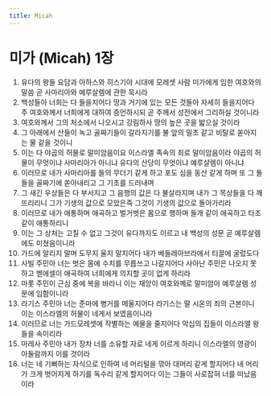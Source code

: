 ```yaml
---
title: Micah
---
```


# 미가 (Micah) 1장
1. 유다의 왕들 요담과 아하스와 히스기야 시대에 모레셋 사람 미가에게 임한 여호와의 말씀 곧 사마리아와 예루살렘에 관한 묵시라
1. 백성들아 너희는 다 들을지어다 땅과 거기에 있는 모든 것들아 자세히 들을지어다 주 여호와께서 너희에게 대하여 증언하시되 곧 주께서 성전에서 그리하실 것이니라
1. 여호와께서 그의 처소에서 나오시고 강림하사 땅의 높은 곳을 밟으실 것이라
1. 그 아래에서 산들이 녹고 골짜기들이 갈라지기를 불 앞의 밀초 같고 비탈로 쏟아지는 물 같을 것이니
1. 이는 다 야곱의 허물로 말미암음이요 이스라엘 족속의 죄로 말미암음이라 야곱의 허물이 무엇이냐 사마리아가 아니냐 유다의 산당이 무엇이냐 예루살렘이 아니냐
1. 이러므로 내가 사마리아를 들의 무더기 같게 하고 포도 심을 동산 같게 하며 또 그 돌들을 골짜기에 쏟아내리고 그 기초를 드러내며
1. 그 새긴 우상들은 다 부서지고 그 음행의 값은 다 불살라지며 내가 그 목상들을 다 깨뜨리리니 그가 기생의 값으로 모았은즉 그것이 기생의 값으로 돌아가리라
1. 이러므로 내가 애통하며 애곡하고 벌거벗은 몸으로 행하며 들개 같이 애곡하고 타조 같이 애통하리니
1. 이는 그 상처는 고칠 수 없고 그것이 유다까지도 이르고 내 백성의 성문 곧 예루살렘에도 미쳤음이니라
1. 가드에 알리지 말며 도무지 울지 말지어다 내가 베들레아브라에서 티끌에 굴렀도다
1. 사빌 주민아 너는 벗은 몸에 수치를 무릅쓰고 나갈지어다 사아난 주민은 나오지 못하고 벧에셀이 애곡하여 너희에게 의지할 곳이 없게 하리라
1. 마롯 주민이 근심 중에 복을 바라니 이는 재앙이 여호와께로 말미암아 예루살렘 성문에 임함이니라
1. 라기스 주민아 너는 준마에 병거를 메울지어다 라기스는 딸 시온의 죄의 근본이니 이는 이스라엘의 허물이 네게서 보였음이니라
1. 이러므로 너는 가드모레셋에 작별하는 예물을 줄지어다 악십의 집들이 이스라엘 왕들을 속이리라
1. 마레사 주민아 내가 장차 너를 소유할 자로 네게 이르게 하리니 이스라엘의 영광이 아둘람까지 이를 것이라
1. 너는 네 기뻐하는 자식으로 인하여 네 머리털을 깎아 대머리 같게 할지어다 네 머리가 크게 벗어지게 하기를 독수리 같게 할지어다 이는 그들이 사로잡혀 너를 떠났음이라